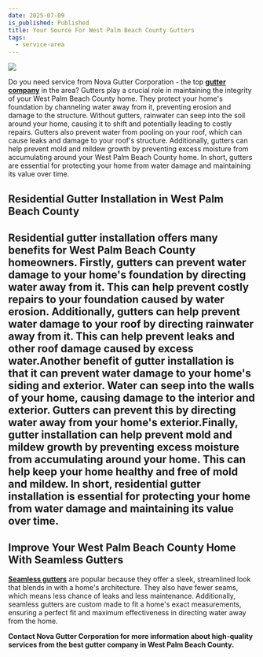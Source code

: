 ```yaml
---
date: 2025-07-09
is_published: Published
title: Your Source For West Palm Beach County Gutters
tags:
  - service-area
---
```

![](/media/gutters-jupiter-fl.jpg)

Do you need service from Nova Gutter Corporation - the top [**gutter company**](https://www.novagutter.com/) in the area? Gutters play a crucial role in maintaining the integrity of your West Palm Beach County home. They protect your home's foundation by channeling water away from it, preventing erosion and damage to the structure. Without gutters, rainwater can seep into the soil around your home, causing it to shift and potentially leading to costly repairs. Gutters also prevent water from pooling on your roof, which can cause leaks and damage to your roof's structure. Additionally, gutters can help prevent mold and mildew growth by preventing excess moisture from accumulating around your West Palm Beach County home. In short, gutters are essential for protecting your home from water damage and maintaining its value over time.

## Residential Gutter Installation in West Palm Beach County

## Residential gutter installation offers many benefits for West Palm Beach County homeowners. Firstly, gutters can prevent water damage to your home's foundation by directing water away from it. This can help prevent costly repairs to your foundation caused by water erosion. Additionally, gutters can help prevent water damage to your roof by directing rainwater away from it. This can help prevent leaks and other roof damage caused by excess water.Another benefit of gutter installation is that it can prevent water damage to your home's siding and exterior. Water can seep into the walls of your home, causing damage to the interior and exterior. Gutters can prevent this by directing water away from your home's exterior.Finally, gutter installation can help prevent mold and mildew growth by preventing excess moisture from accumulating around your home. This can help keep your home healthy and free of mold and mildew. In short, residential gutter installation is essential for protecting your home from water damage and maintaining its value over time.

## Improve Your West Palm Beach County Home With Seamless Gutters

[**Seamless gutters**](https://www.novagutter.com/seamless-gutter-installation-boca-raton-fl.php) are popular because they offer a sleek, streamlined look that blends in with a home's architecture. They also have fewer seams, which means less chance of leaks and less maintenance. Additionally, seamless gutters are custom made to fit a home's exact measurements, ensuring a perfect fit and maximum effectiveness in directing water away from the home.

**Contact Nova Gutter Corporation for more information about high-quality services from the best gutter company in West Palm Beach County.**